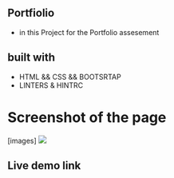## Portfiolio 

- in this Project for the Portfolio assesement

## built with

- HTML && CSS && BOOTSRTAP
- LINTERS &  HINTRC

# Screenshot of the page

[images] <img src="./src/assets/portfolio.png">


## Live demo link 

